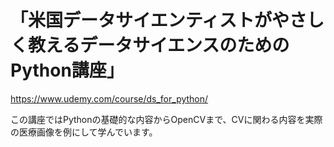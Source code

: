 # 「米国データサイエンティストがやさしく教えるデータサイエンスのためのPython講座」

https://www.udemy.com/course/ds_for_python/


この講座ではPythonの基礎的な内容からOpenCVまで、CVに関わる内容を実際の医療画像を例にして学んでいます。
